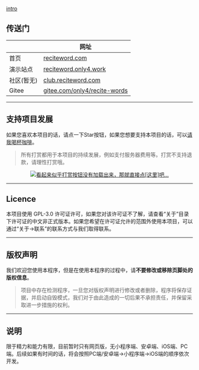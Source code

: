 
<!-- 背Ta单词 简介 -->
[intro](include/intro.md ':include')

## 传送门

|  | 网址 |
|------|------|
| 首页 | <a href="https://reciteword.com/" target="_blank">reciteword.com</a> |
| 演示站点 | <a href="https://reciteword.only4.work/" target="_blank">reciteword.only4.work</a> |
| 社区(暂无) | <a href="https://club.reciteword.com/" target="_blank">club.reciteword.com</a> |
| Gitee |  <a href="https://gitee.com/only4/recite-words/" target="_blank">gitee.com/only4/recite-words</a> |

------------

## 支持项目发展

如果您喜欢本项目的话，请点一下Star按钮，如果您想要支持本项目的话，可以<a href="https://www.only4.work/about/appreciate/?unfold=1" target="_blank" title="点击打赏">请我喝杯咖啡</a>。

> 所有打赏都用于本项目的持续发展，例如支付服务器费用等。打赏不支持退款，请理性打赏哦。

<!-- 打赏按钮 -->
<div align="center">

<a href="https://www.only4.work/about/appreciate/?unfold=1" target="_blank">
    <img src="https://www.only4.work/about/appreciate/btn-img@200x76.png" alt="看起来似乎打赏按钮没有加载出来，那就直接点[这里]吧..." title="点击打赏">
</a>

<!-- 以下方式无法在新窗口中打开 -->
<!-- [![看起来似乎打赏按钮没有加载出来，那就直接点[这里]吧...](https://www.only4.work/about/appreciate/btn-img@200x76.png "点击打赏")](https://www.only4.work/about/appreciate/?unfold=1) -->

</div>

------------

## Licence

本项目使用 GPL-3.0 许可证许可，如果您对该许可证不了解，请查看“关于”目录下许可证的中文非正式版本。如果您希望在许可证允许的范围外使用本项目，可以通过“关于->联系”的联系方式与我们取得联系。

------------

## 版权声明

我们欢迎您使用本程序，但是在使用本程序的过程中，请**不要修改或移除页脚处的版权信息**。

> 项目中存在检测程序，一旦您对版权声明进行修改或者删除，程序将保存证据，并启动自毁模式，我们对于由此造成的一切后果不承担责任，并保留采取进一步措施的权利。

------------

## 说明

限于精力和能力有限，目前暂时只有网页版，无小程序端、安卓端、iOS端、PC端。后续如果有时间的话，将会按照PC端/安卓端→小程序端→iOS端的顺序依次开发。
